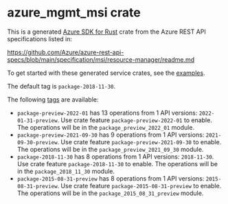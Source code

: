# azure_mgmt_msi crate

This is a generated [Azure SDK for Rust](https://github.com/Azure/azure-sdk-for-rust) crate from the Azure REST API specifications listed in:

https://github.com/Azure/azure-rest-api-specs/blob/main/specification/msi/resource-manager/readme.md

To get started with these generated service crates, see the [examples](https://github.com/Azure/azure-sdk-for-rust/blob/main/services/README.md#examples).

The default tag is `package-2018-11-30`.

The following [tags](https://github.com/Azure/azure-sdk-for-rust/blob/main/services/tags.md) are available:

- `package-preview-2022-01` has 13 operations from 1 API versions: `2022-01-31-preview`. Use crate feature `package-preview-2022-01` to enable. The operations will be in the `package_preview_2022_01` module.
- `package-preview-2021-09-30` has 9 operations from 1 API versions: `2021-09-30-preview`. Use crate feature `package-preview-2021-09-30` to enable. The operations will be in the `package_preview_2021_09_30` module.
- `package-2018-11-30` has 8 operations from 1 API versions: `2018-11-30`. Use crate feature `package-2018-11-30` to enable. The operations will be in the `package_2018_11_30` module.
- `package-2015-08-31-preview` has 8 operations from 1 API versions: `2015-08-31-preview`. Use crate feature `package-2015-08-31-preview` to enable. The operations will be in the `package_2015_08_31_preview` module.